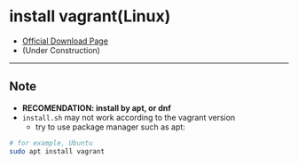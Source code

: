 install vagrant(Linux)
==========================

- [Official Download Page](https://www.vagrantup.com/downloads.html)
- (Under Construction)

----------

## Note

- **RECOMENDATION: install by apt, or dnf**
- `install.sh` may not work according to the vagrant version
    * try to use package manager such as apt:

```bash
# for example, Ubuntu
sudo apt install vagrant
```
